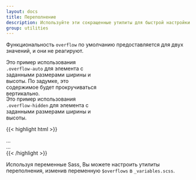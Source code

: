 ```yaml
---
layout: docs
title: Переполнение
description: Используйте эти сокращенные утилиты для быстрой настройки того, как контент выходит за пределы элемента.
group: utilities
---
```


Функциональность `overflow` по умолчанию предоставляется для двух значений, и они не реагируют.

<div class="bd-example d-md-flex">
  <div class="overflow-auto p-3 mb-3 mb-md-0 mr-md-3 bg-light" style="max-width: 260px; max-height: 100px;">
    Это пример использования <code>.overflow-auto</code> для элемента с заданными размерами ширины и высоты. По задумке, это содержимое будет прокручиваться вертикально.
  </div>
  <div class="overflow-hidden p-3 bg-light" style="max-width: 260px; max-height: 100px;">
    Это пример использования <code>.overflow-hidden</code> для элемента с заданными размерами ширины и высоты.
  </div>
</div>

{{< highlight html >}}
<div class="overflow-auto">...</div>
<div class="overflow-hidden">...</div>
{{< /highlight >}}

Используя переменные Sass, Вы можете настроить утилиты переполнения, изменив переменную `$overflows` в `_variables.scss`.
